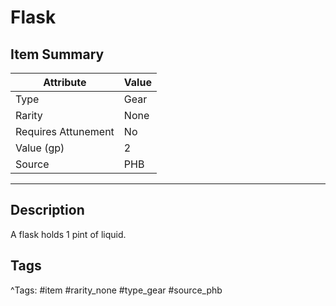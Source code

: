 # Flask

## Item Summary

| Attribute            | Value                        |
|----------------------|------------------------------|
| Type                 | Gear |
| Rarity               | None             |
| Requires Attunement  | No                |
| Value (gp)           | 2    |
| Source               | PHB |

---

## Description

A flask holds 1 pint of liquid.

## Tags

^Tags: #item #rarity_none #type_gear #source_phb